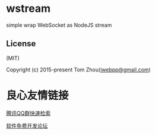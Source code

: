 # wstream
simple wrap WebSocket as NodeJS stream 

## License
(MIT)

Copyright (c) 2015-present Tom Zhou(iwebpp@gmail.com)


 # 良心友情链接

[腾讯QQ群快速检索](http://u.720life.cn/s/8cf73f7c)

[软件免费开发论坛](http://u.720life.cn/s/bbb01dc0)